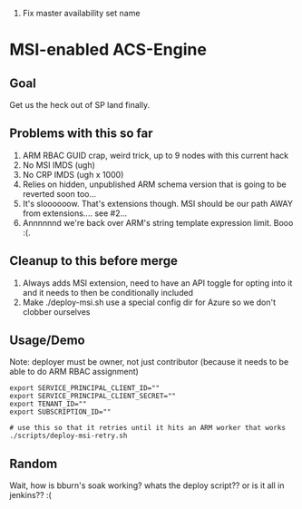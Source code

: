 


1. Fix master availability set name












# MSI-enabled ACS-Engine

## Goal

Get us the heck out of SP land finally.

## Problems with this so far

1. ARM RBAC GUID crap, weird trick, up to 9 nodes with this current hack
2. No MSI IMDS (ugh)
3. No CRP IMDS (ugh x 1000)
4. Relies on hidden, unpublished ARM schema version that is going to be reverted soon too...
5. It's sloooooow. That's extensions though. MSI should be our path AWAY from extensions.... see #2...
6. Annnnnnd we're back over ARM's string template expression limit. Booo :(.

## Cleanup to this before merge

1. Always adds MSI extension, need to have an API toggle for opting into it and it needs to then be conditionally included
2. Make ./deploy-msi.sh use a special config dir for Azure so we don't clobber ourselves

## Usage/Demo

Note: deployer must be owner, not just contributor (because it needs to be able to do ARM RBAC assignment)

```
export SERVICE_PRINCIPAL_CLIENT_ID=""
export SERVICE_PRINCIPAL_CLIENT_SECRET=""
export TENANT_ID=""
export SUBSCRIPTION_ID=""

# use this so that it retries until it hits an ARM worker that works
./scripts/deploy-msi-retry.sh
```

## Random

Wait, how is bburn's soak working? whats the deploy script?? or is it all in jenkins?? :(
